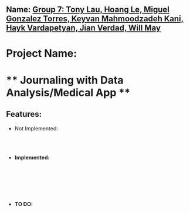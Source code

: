 ## Name: <ins> Group 7: Tony Lau, Hoang Le, Miguel Gonzalez Torres, Keyvan Mahmoodzadeh Kani, Hayk Vardapetyan, Jian Verdad, Will May</ins>

# Project Name: 

# ** Journaling with Data Analysis/Medical App **

## Features:

- Not Implemented:

<br><br>

- <strong>Implemented:</strong>

<br><br>



<br><br>

- <strong>TO DO:</strong>


<br><br>
